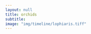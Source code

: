 ```yaml
---
layout: null
title: orchids
subtitle:
image: "img/timeline/lophiaris.tiff"
---
```

<p></p>
<p></p>
<p></p>
